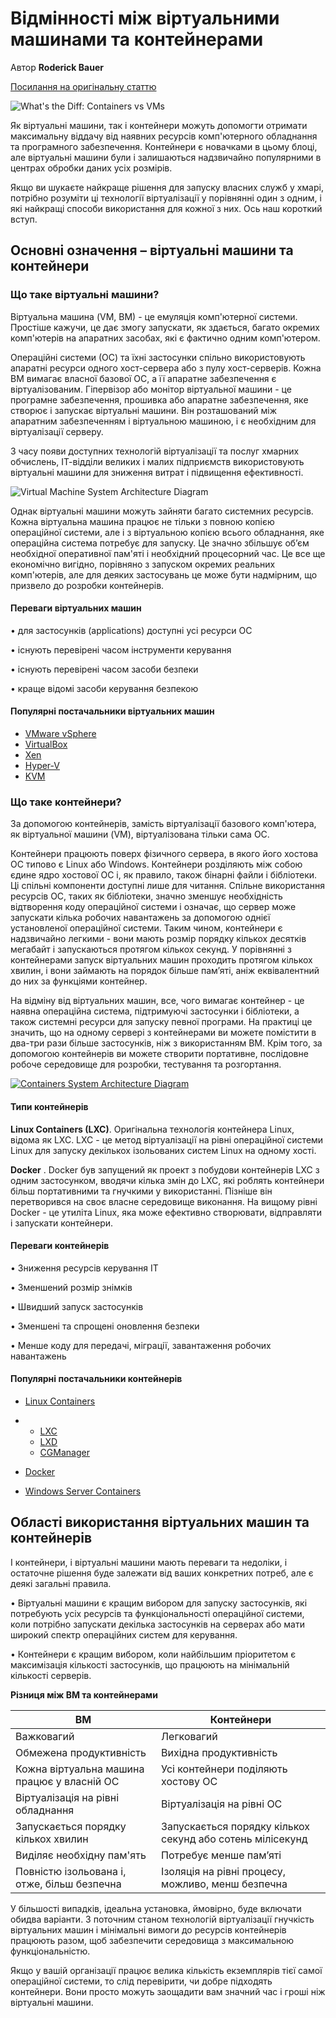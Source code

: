 # **Відмінності між віртуальними машинами та контейнерами**

Автор **Roderick Bauer**

[Посилання на оригінальну статтю](https://www.backblaze.com/blog/vm-vs-containers/) 

![What's the Diff: Containers vs VMs](cloudmedia/c1.jpg)

Як віртуальні машини, так і контейнери можуть допомогти отримати максимальну віддачу від наявних ресурсів комп'ютерного обладнання та програмного забезпечення. Контейнери є новачками в цьому блоці, але віртуальні машини були і залишаються надзвичайно популярними в центрах обробки даних усіх розмірів.

Якщо ви шукаєте найкраще рішення для запуску власних служб у хмарі, потрібно розуміти ці технології віртуалізації у порівнянні один з одним, і які найкращі способи використання для кожної з них. Ось наш короткий вступ.

## **Основні означення – віртуальні машини та контейнери**

### Що таке віртуальні машини?

Віртуальна машина (VM, ВМ) - це емуляція комп'ютерної системи. Простіше кажучи, це дає змогу запускати, як здається, багато окремих комп'ютерів на апаратних засобах, які є фактично одним комп'ютером.

Операційні системи (ОС) та їхні застосунки спільно використовують апаратні ресурси одного хост-сервера або з пулу хост-серверів. Кожна ВМ вимагає власної базової ОС, а її апаратне забезпечення є віртуалізованим. Гіпервізор або монітор віртуальної машини - це програмне забезпечення, прошивка або апаратне забезпечення, яке створює і запускає віртуальні машини. Він розташований між апаратним забезпеченням і віртуальною машиною, і є необхідним для віртуалізації серверу.

З часу появи доступних технологій віртуалізації та послуг хмарних обчислень, ІТ-відділи великих і малих підприємств використовують віртуальні машини для зниження витрат і підвищення ефективності.

![Virtual Machine System Architecture Diagram](cloudmedia/c2.png)

Однак віртуальні машини можуть зайняти багато системних ресурсів. Кожна віртуальна машина працює не тільки з повною копією операційної системи, але і з віртуальною копією всього обладнання, яке операційна система потребує для запуску. Це значно збільшує об’єм необхідної оперативної пам'яті і необхідний процесорний час. Це все ще економічно вигідно, порівняно з запуском окремих реальних комп'ютерів, але для деяких застосувань це може бути надмірним, що призвело до розробки контейнерів.

#### Переваги віртуальних машин

•     для застосунків (applications) доступні усі ресурси ОС

•     існують перевірені часом інструменти керування

•     існують перевірені часом засоби безпеки

•     краще відомі засоби керування безпекою

#### Популярні постачальники віртуальних машин

- [VMware vSphere](https://www.vmware.com/products/vsphere.html)
- [VirtualBox](https://www.virtualbox.org/)
- [Xen](https://www.xenproject.org/)
- [Hyper-V](https://docs.microsoft.com/en-us/virtualization/hyper-v-on-windows/about/)
- [KVM](https://www.linux-kvm.org/page/Main_Page)

### Що таке контейнери?

За допомогою контейнерів, замість віртуалізації базового комп'ютера, як віртуальної машини (VM), віртуалізована тільки сама ОС.

Контейнери працюють поверх фізичного сервера, в якого його хостова ОС типово є Linux або Windows. Контейнери розділяють між собою єдине ядро хостової ОС і, як правило, також бінарні файли і бібліотеки. Ці спільні компоненти доступні лише для читання. Спільне використання ресурсів ОС, таких як бібліотеки, значно зменшує необхідність відтворення коду операційної системи і означає, що сервер може запускати кілька робочих навантажень за допомогою однієї установленої операційної системи. Таким чином, контейнери є надзвичайно легкими - вони мають розмір порядку кількох десятків мегабайт і запускаються протягом кількох секунд. У порівнянні з контейнерами запуск віртуальних машин проходить протягом кількох хвилин, і вони займають на порядок більше пам’яті, аніж еквівалентний до них за функціями контейнер.

На відміну від віртуальних машин, все, чого вимагає контейнер - це наявна операційна система, підтримуючі застосунки і бібліотеки, а також системні ресурси для запуску певної програми. На практиці це значить, що на одному сервері з контейнерами ви можете помістити в два-три рази більше застосунків, ніж з використанням ВМ. Крім того, за допомогою контейнерів ви можете створити портативне, послідовне робоче середовище для розробки, тестування та розгортання.

[![Containers System Architecture Diagram](cloudmedia/c3.png)](https://www.backblaze.com/blog/wp-content/uploads/2018/06/containers.png)

#### Типи контейнерів

**Linux Containers (LXC)**. Оригінальна технологія контейнера Linux, відома як LXC. LXC - це метод віртуалізації на рівні операційної системи Linux для запуску декількох ізольованих систем Linux на одному хості.

**Docker** . Docker був запущений як проект з побудови контейнерів LXC з одним застосунком, вводячи кілька змін до LXC, які роблять контейнери більш портативними та гнучкими у використанні. Пізніше він перетворився на своє власне середовище виконання. На вищому рівні Docker - це утиліта Linux, яка може ефективно створювати, відправляти і запускати контейнери.

#### Переваги контейнерів 

•     Зниження ресурсів керування ІТ

•     Зменшений розмір знімків

•     Швидший запуск застосунків

•     Зменшені та спрощені оновлення безпеки

•     Менше коду для передачі, міграції, завантаження робочих навантажень

#### Популярні постачальники контейнерів

- [Linux Containers](https://linuxcontainers.org/) 

- - [LXC](https://linuxcontainers.org/lxc/)
  - [LXD](https://linuxcontainers.org/lxd/introduction/)
  - [CGManager](https://linuxcontainers.org/cgmanager/introduction/)

- [Docker](https://www.docker.com/)

- [Windows Server Containers](https://docs.microsoft.com/en-us/virtualization/windowscontainers/about/)

## Області використання віртуальних машин та контейнерів 

І контейнери, і віртуальні машини мають переваги та недоліки, і остаточне рішення буде залежати від ваших конкретних потреб, але є деякі загальні правила.

•     Віртуальні машини є кращим вибором для запуску застосунків, які потребують усіх ресурсів та функціональності операційної системи, коли потрібно запускати декілька застосунків на серверах або мати широкий спектр операційних систем для керування.

•     Контейнери є кращим вибором, коли найбільшим пріоритетом є максимізація кількості застосунків, що працюють на мінімальній кількості серверів.

 **Різниця між ВМ та контейнерами**  

| ВМ                                           | Контейнери                                                 |
| -------------------------------------------- | ---------------------------------------------------------- |
| Важковагий                                   | Легковагий                                                 |
| Обмежена продуктивність                      | Вихідна продуктивність                                     |
| Кожна віртуальна машина працює у  власній ОС | Усі контейнери поділяють хостову  ОС                       |
| Віртуалізація на рівні обладнання            | Віртуалізація на рівні ОС                                  |
| Запускається порядку кількох  хвилин         | Запускається порядку кількох  секунд або сотень мілісекунд |
| Виділяє необхідну пам'ять                    | Потребує менше пам’яті                                     |
| Повністю ізольована і, отже, більш  безпечна | Ізоляція на рівні процесу,  можливо, менш безпечна         |

У більшості випадків, ідеальна установка, ймовірно, буде включати обидва варіанти. З поточним станом технологій віртуалізації гнучкість віртуальних машин і мінімальні вимоги до ресурсів контейнерів працюють разом, щоб забезпечити середовища з максимальною функціональністю.

Якщо у вашій організації працює велика кількість екземплярів тієї самої операційної системи, то слід перевірити, чи добре підходять контейнери. Вони просто можуть заощадити вам значний час і гроші ніж віртуальні машини.

